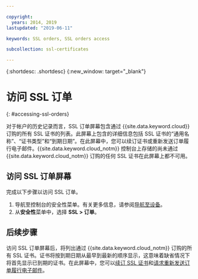```yaml
---

copyright:
  years: 2014, 2019
lastupdated: "2019-06-11"

keywords: SSL orders, SSL orders access

subcollection: ssl-certificates

---
```


{:shortdesc: .shortdesc}
{:new_window: target="_blank"}

# 访问 SSL 订单
{: #accessing-ssl-orders}

对于帐户的历史记录而言，SSL 订单屏幕包含通过 {{site.data.keyword.cloud}} 订购的所有 SSL 证书的列表。此屏幕上包含的详细信息包括 SSL 证书的“通用名称”、“证书类型”和“到期日期”。在此屏幕中，您可以续订证书或重新发送订单履行电子邮件。{{site.data.keyword.cloud_notm}} 控制台上存储的尚未通过 {{site.data.keyword.cloud_notm}} 订购的任何 SSL 证书在此屏幕上都不可用。

## 访问 SSL 订单屏幕

完成以下步骤以访问 SSL 订单。

1. 导航至控制台的安全性菜单。有关更多信息，请参阅[导航至设备](/docs/infrastructure/ssl-certificates?topic=virtual-servers-navigating-devices)。
2. 从**安全性**菜单中，选择 **SSL > 订单**。

## 后续步骤

访问 SSL 订单屏幕后，将列出通过 {{site.data.keyword.cloud_notm}} 订购的所有 SSL 证书。证书将按到期日期从最早到最新的顺序显示，这意味着缺省情况下将首先显示已到期的证书。在此屏幕中，您可以[续订 SSL 证书](/docs/infrastructure/ssl-certificates?topic=ssl-certificates-renewing-ssl-certificates#renewing-an-ssl-certificate)和[请求重新发送订单履行电子邮件](/docs/infrastructure/ssl-certificates?topic=ssl-certificates-requesting-an-ssl-certificate-fulfillment-email)。
